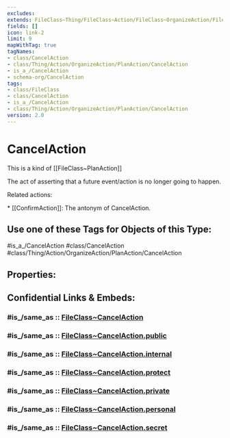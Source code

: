 ```yaml
---
excludes: 
extends: FileClass~Thing/FileClass~Action/FileClass~OrganizeAction/FileClass~PlanAction
fields: []
icon: link-2
limit: 9
mapWithTag: true
tagNames:
- class/CancelAction
- class/Thing/Action/OrganizeAction/PlanAction/CancelAction
- is_a_/CancelAction
- schema-org/CancelAction
tags:
- class/FileClass
- class/CancelAction
- is_a_/CancelAction
- class/Thing/Action/OrganizeAction/PlanAction/CancelAction
version: 2.0
---
```


# CancelAction
This is a kind of [[FileClass~PlanAction]]

The act of asserting that a future event/action is no longer going to happen.

Related actions:

\* [[ConfirmAction]]: The antonym of CancelAction.


## Use one of these Tags for Objects of this Type:

#is_a_/CancelAction
#class/CancelAction
#class/Thing/Action/OrganizeAction/PlanAction/CancelAction

## Properties:


## Confidential Links & Embeds: 

### #is_/same_as :: [FileClass~CancelAction](/_Standards/fileClass/FileClass~Thing/FileClass~Action/FileClass~OrganizeAction/FileClass~PlanAction/FileClass~CancelAction.md) 

### #is_/same_as :: [FileClass~CancelAction.public](/_public/fileClass/FileClass~Thing/FileClass~Action/FileClass~OrganizeAction/FileClass~PlanAction/FileClass~CancelAction.public.md) 

### #is_/same_as :: [FileClass~CancelAction.internal](/_internal/fileClass/FileClass~Thing/FileClass~Action/FileClass~OrganizeAction/FileClass~PlanAction/FileClass~CancelAction.internal.md) 

### #is_/same_as :: [FileClass~CancelAction.protect](/_protect/fileClass/FileClass~Thing/FileClass~Action/FileClass~OrganizeAction/FileClass~PlanAction/FileClass~CancelAction.protect.md) 

### #is_/same_as :: [FileClass~CancelAction.private](/_private/fileClass/FileClass~Thing/FileClass~Action/FileClass~OrganizeAction/FileClass~PlanAction/FileClass~CancelAction.private.md) 

### #is_/same_as :: [FileClass~CancelAction.personal](/_personal/fileClass/FileClass~Thing/FileClass~Action/FileClass~OrganizeAction/FileClass~PlanAction/FileClass~CancelAction.personal.md) 

### #is_/same_as :: [FileClass~CancelAction.secret](/_secret/fileClass/FileClass~Thing/FileClass~Action/FileClass~OrganizeAction/FileClass~PlanAction/FileClass~CancelAction.secret.md)

